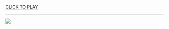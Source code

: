 
<a href="https://premium76.site?title=unblock_game&ref=13M">CLICK TO PLAY</a></h3>
<hr>

<a href="https://premium76.site?title=unblock_game&ref=13M"><img src="https://clearcache.store/games.png"></a>


